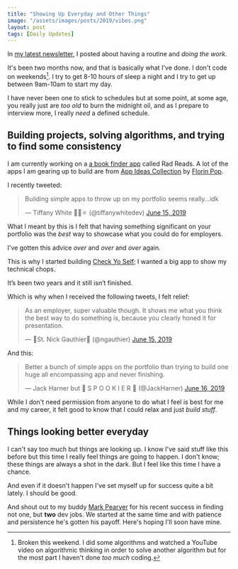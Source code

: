 ```yaml
---
title: "Showing Up Everyday and Other Things"
image: "/assets/images/posts/2019/vibes.png"
layout: post
tags: [Daily Updates]
---
```

In [my latest newsletter](https://buttondown.email/tiffanywhite/archive/2a9c037a-cdec-4feb-8d31-992c1f39c356), I posted about having a routine and *doing the work*.

It's been two months now, and that is basically what I've done. I don't code on weekends[^1]. I try to get 8-10 hours of sleep a night and I try to get up between 9am-10am to start my day.

I have never been one to stick to schedules but at some point, at some age, you really just are *too old* to burn the midnight oil, and as I prepare to interview more, I really *need* a defined schedule.

## Building projects, solving algorithms, and trying to find some consistency

I am currently working on a [a book finder app](https://github.com/twhite96/book-finder) called Rad Reads. A lot of the apps I am gearing up to build are from [App Ideas Collection](https://github.com/florinpop17/app-ideas) by [Florin Pop](https://twitter.com/florinpop1705).

I recently tweeted:

<blockquote class="twitter-tweet"><p lang="en" dir="ltr">Building simple apps to throw up on my portfolio seems really…idk</p>&mdash; Tiffany White 🤨🤔⚛️ (@tiffanywhitedev) <a href="https://twitter.com/tiffanywhitedev/status/1139990376373202946?ref_src=twsrc%5Etfw">June 15, 2019</a></blockquote> <script async src="https://platform.twitter.com/widgets.js" charset="utf-8"></script>

What I meant by this is I felt that having something significant on your portfolio was the *best* way to showcase what you could do for employers.

I've gotten this advice *over* and *over* and *over* again.

This is why I started building [Check Yo Self](https://checkyoself.netlify.com/); I wanted a big app to show my technical chops.

It’s been two years and it still isn’t finished.

Which is why when I received the following tweets, I felt relief:

<blockquote class="twitter-tweet"><p lang="en" dir="ltr">As an employer, super valuable though. It shows me what you think the best way to do something is, because you clearly honed it for presentation.</p>&mdash; 🎅St. Nick Gauthier🎅 (@ngauthier) <a href="https://twitter.com/ngauthier/status/1139990947750731776?ref_src=twsrc%5Etfw">June 15, 2019</a></blockquote> <script async src="https://platform.twitter.com/widgets.js" charset="utf-8"></script>

And this:

<blockquote class="twitter-tweet"><p lang="en" dir="ltr">Better a bunch of simple apps on the portfolio than trying to build one huge all encompassing app and never finishing.</p>&mdash; Jack Harner but 🎃 S P O O K I E R 👻 (@JackHarner) <a href="https://twitter.com/JackHarner/status/1140268736047439874?ref_src=twsrc%5Etfw">June 16, 2019</a></blockquote> <script async src="https://platform.twitter.com/widgets.js" charset="utf-8"></script>

While I don't need permission from anyone to do what I feel is best for me and my career, it felt good to know that I could relax and just *build stuff*.

## Things looking better everyday

I can't say too much but things are looking up. I know I've said stuff like this before but this time I really feel things are going to happen. I don't know; these things are always a shot in the dark. But I feel like this time I have a chance.

And even if it doesn't happen I've set myself up for success quite a bit lately. I should be good.

And shout out to my buddy [Mark Pearyer](https://www.linkedin.com/in/mark-pearyer) for his recent success in finding not one, but **two** dev jobs. We started at the same time and with patience and persistence he's gotten his payoff. Here's hoping I'll soon have mine.

[^1]: Broken this weekend. I did some algorithms and watched a YouTube video on algorithmic thinking in order to solve another algorithm but for the most part I haven't done *too much* coding.
